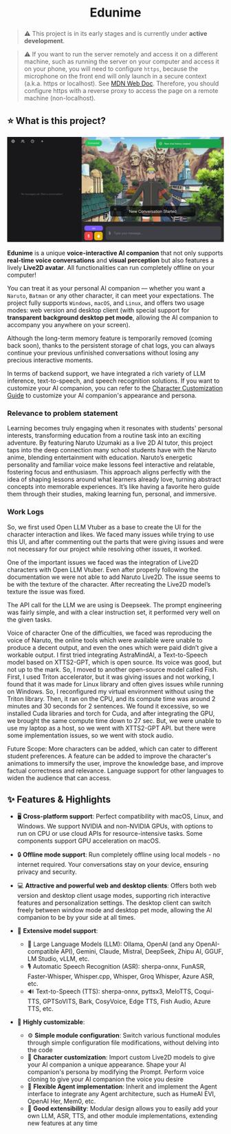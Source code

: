 <h1 align="center">Edunime</h1>
<h3 align="center">

</h3>

> :warning: This project is in its early stages and is currently under **active development**.

> :warning: If you want to run the server remotely and access it on a different machine, such as running the server on your computer and access it on your phone, you will need to configure `https`, because the microphone on the front end will only launch in a secure context (a.k.a. https or localhost). See [MDN Web Doc](https://developer.mozilla.org/en-US/docs/Web/API/MediaDevices/getUserMedia). Therefore, you should configure https with a reverse proxy to access the page on a remote machine (non-localhost).

## ⭐️ What is this project?

![](https://github.com/asli-nobita/Charactor-AI/blob/main/assets/Screenshot%20from%202025-03-22%2016-51-59.png)

**Edunime** is a unique **voice-interactive AI companion** that not only supports **real-time voice conversations** and **visual perception** but also features a lively **Live2D avatar**. All functionalities can run completely offline on your computer!

You can treat it as your personal AI companion — whether you want a `Naruto`, `Batman` or any other character, it can meet your expectations. The project fully supports `Windows`, `macOS`, and `Linux`, and offers two usage modes: web version and desktop client (with special support for **transparent background desktop pet mode**, allowing the AI companion to accompany you anywhere on your screen).

Although the long-term memory feature is temporarily removed (coming back soon), thanks to the persistent storage of chat logs, you can always continue your previous unfinished conversations without losing any precious interactive moments.

In terms of backend support, we have integrated a rich variety of LLM inference, text-to-speech, and speech recognition solutions. If you want to customize your AI companion, you can refer to the [Character Customization Guide](https://open-llm-vtuber.github.io/docs/user-guide/live2d) to customize your AI companion's appearance and persona.

### Relevance to problem statement

Learning becomes truly engaging when it resonates with students' personal interests, transforming education from a routine task into an exciting adventure. By featuring Naruto Uzumaki as a live 2D AI tutor, this project taps into the deep connection many school students have with the Naruto anime, blending entertainment with education. Naruto’s energetic personality and familiar voice make lessons feel interactive and relatable, fostering focus and enthusiasm. This approach aligns perfectly with the idea of shaping lessons around what learners already love, turning abstract concepts into memorable experiences. It’s like having a favorite hero guide them through their studies, making learning fun, personal, and immersive.

### Work Logs

So, we first used Open LLM Vtuber as a base to create the UI for the character interaction and likes. We faced many issues while trying to use this UI, and after commenting out the parts that were giving issues and were not necessary for our project while resolving other issues, it worked.

One of the important issues we faced was the integration of Live2D characters with Open LLM Vtuber. Even after properly following the documentation we were not able to add Naruto Live2D. The issue seems to be with the texture of the character. After recreating the Live2D model’s texture the issue was fixed.

The API call for the LLM we are using is Deepseek. The prompt engineering was fairly simple, and with a clear instruction set, it performed very well on the given tasks.

Voice of character
One of the difficulties, we faced was reproducing the voice of Naruto, the online tools which were available were unable to produce a decent output, and even the ones which were paid didn’t give a workable output.
I first tried integrating AstraMindAI, a Text-to-Speech model based on XTTS2-GPT, which is open source. Its voice was good, but not up to the mark.
So, I moved to another open-source model called Fish. First, I used Triton accelerator, but it was giving issues and not working, I found that it was made for Linux library and often gives issues while running on Windows. So, I reconfigured my virtual environment without using the Triton library. Then, it ran on the CPU, and its compute time was around 2 minutes and 30 seconds for 2 sentences. We found it excessive, so we installed Cuda libraries and torch for Cuda, and after integrating the GPU, we brought the same compute time down to 27 sec. But, we were unable to use my laptop as a host, so we went with XTTS2-GPT API. but there were some implementation issues, so we went with stock audio.

Future Scope:
More characters can be added, which can cater to different student preferences.
A feature can be added to improve the character's animations to immersify the user, improve the knowledge base, and improve factual correctness and relevance.
Language support for other languages to widen the audience that can access.

## ✨ Features & Highlights

-   🖥️ **Cross-platform support**: Perfect compatibility with macOS, Linux, and Windows. We support NVIDIA and non-NVIDIA GPUs, with options to run on CPU or use cloud APIs for resource-intensive tasks. Some components support GPU acceleration on macOS.

-   🔒 **Offline mode support**: Run completely offline using local models - no internet required. Your conversations stay on your device, ensuring privacy and security.

-   💻 **Attractive and powerful web and desktop clients**: Offers both web version and desktop client usage modes, supporting rich interactive features and personalization settings. The desktop client can switch freely between window mode and desktop pet mode, allowing the AI companion to be by your side at all times.

-   🧠 **Extensive model support**:

    -   🤖 Large Language Models (LLM): Ollama, OpenAI (and any OpenAI-compatible API), Gemini, Claude, Mistral, DeepSeek, Zhipu AI, GGUF, LM Studio, vLLM, etc.
    -   🎙️ Automatic Speech Recognition (ASR): sherpa-onnx, FunASR, Faster-Whisper, Whisper.cpp, Whisper, Groq Whisper, Azure ASR, etc.
    -   🔊 Text-to-Speech (TTS): sherpa-onnx, pyttsx3, MeloTTS, Coqui-TTS, GPTSoVITS, Bark, CosyVoice, Edge TTS, Fish Audio, Azure TTS, etc.

-   🔧 **Highly customizable**:
    -   ⚙️ **Simple module configuration**: Switch various functional modules through simple configuration file modifications, without delving into the code
    -   🎨 **Character customization**: Import custom Live2D models to give your AI companion a unique appearance. Shape your AI companion's persona by modifying the Prompt. Perform voice cloning to give your AI companion the voice you desire
    -   🧩 **Flexible Agent implementation**: Inherit and implement the Agent interface to integrate any Agent architecture, such as HumeAI EVI, OpenAI Her, Mem0, etc.
    -   🔌 **Good extensibility**: Modular design allows you to easily add your own LLM, ASR, TTS, and other module implementations, extending new features at any time
